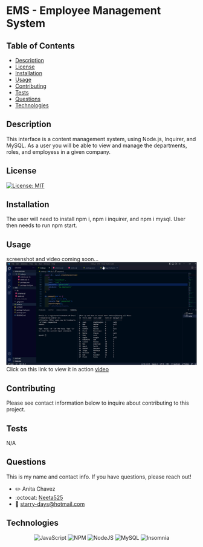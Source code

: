 # EMS - Employee Management System


## Table of Contents
- [Description](#description)
- [License](#license)
- [Installation](#installation)
- [Usage](#usage)
- [Contributing](#contributing)
- [Tests](#test)
- [Questions](#questions)
- [Technologies](#technologies)

## Description
This interface is a content management system, using Node.js, Inquirer, and MySQL. As a user you will be able to view and manage the departments, roles, and employess in a given company. 

## License
[![License: MIT](https://img.shields.io/badge/License-MIT-yellow.svg)](https://opensource.org/licenses/MIT)


## Installation
The user will need to install npm i, npm i inquirer, and npm i mysql. User then needs to run npm start.

## Usage
screenshot and video coming soon...
![screenshot](assets/emsSS.png)
Click on this link to view it in action
[video](https://youtu.be/c35qWaSI4sM)

## Contributing
Please see contact information below to inquire about contributing to this project.

## Tests
N/A

## Questions
This is my name and contact info. If you have questions, please reach out!
- :pencil2: Anita Chavez 
- :octocat: [Neeta525](https://github.com/Neeta525)
- :email: starry-days@hotmail.com

## Technologies

<div align="center">

![JavaScript](https://img.shields.io/badge/javascript-%23323330.svg?style=for-the-badge&logo=javascript&logoColor=%23F7DF1E)
![NPM](https://img.shields.io/badge/NPM-%23000000.svg?style=for-the-badge&logo=npm&logoColor=white)
![NodeJS](https://img.shields.io/badge/node.js-6DA55F?style=for-the-badge&logo=node.js&logoColor=white)
![MySQL](https://img.shields.io/badge/mysql-%2300f.svg?style=for-the-badge&logo=mysql&logoColor=white)
![Insomnia](https://img.shields.io/badge/Insomnia-black?style=for-the-badge&logo=insomnia&logoColor=5849BE)

</div>
